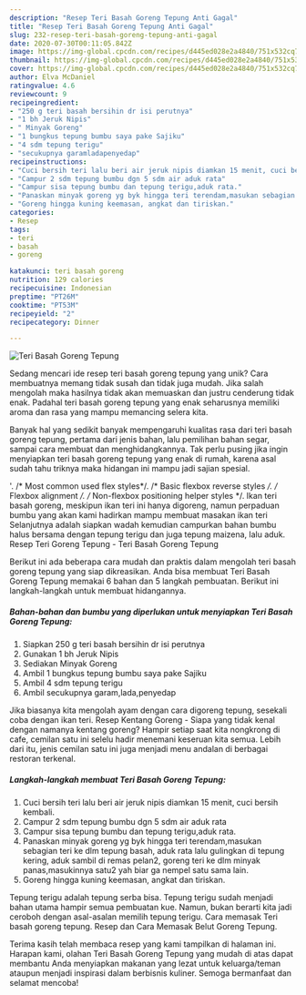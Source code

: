 ```yaml
---
description: "Resep Teri Basah Goreng Tepung Anti Gagal"
title: "Resep Teri Basah Goreng Tepung Anti Gagal"
slug: 232-resep-teri-basah-goreng-tepung-anti-gagal
date: 2020-07-30T00:11:05.842Z
image: https://img-global.cpcdn.com/recipes/d445ed028e2a4840/751x532cq70/teri-basah-goreng-tepung-foto-resep-utama.jpg
thumbnail: https://img-global.cpcdn.com/recipes/d445ed028e2a4840/751x532cq70/teri-basah-goreng-tepung-foto-resep-utama.jpg
cover: https://img-global.cpcdn.com/recipes/d445ed028e2a4840/751x532cq70/teri-basah-goreng-tepung-foto-resep-utama.jpg
author: Elva McDaniel
ratingvalue: 4.6
reviewcount: 9
recipeingredient:
- "250 g teri basah bersihin dr isi perutnya"
- "1 bh Jeruk Nipis"
- " Minyak Goreng"
- "1 bungkus tepung bumbu saya pake Sajiku"
- "4 sdm tepung terigu"
- "secukupnya garamladapenyedap"
recipeinstructions:
- "Cuci bersih teri lalu beri air jeruk nipis diamkan 15 menit, cuci bersih kembali."
- "Campur 2 sdm tepung bumbu dgn 5 sdm air aduk rata"
- "Campur sisa tepung bumbu dan tepung terigu,aduk rata."
- "Panaskan minyak goreng yg byk hingga teri terendam,masukan sebagian teri ke dlm tepung basah, aduk rata lalu gulingkan di tepung kering, aduk sambil di remas pelan2, goreng teri ke dlm minyak panas,masukinnya satu2 yah biar ga nempel satu sama lain."
- "Goreng hingga kuning keemasan, angkat dan tiriskan."
categories:
- Resep
tags:
- teri
- basah
- goreng

katakunci: teri basah goreng 
nutrition: 129 calories
recipecuisine: Indonesian
preptime: "PT26M"
cooktime: "PT53M"
recipeyield: "2"
recipecategory: Dinner

---
```



![Teri Basah Goreng Tepung](https://img-global.cpcdn.com/recipes/d445ed028e2a4840/751x532cq70/teri-basah-goreng-tepung-foto-resep-utama.jpg)

Sedang mencari ide resep teri basah goreng tepung yang unik? Cara membuatnya memang tidak susah dan tidak juga mudah. Jika salah mengolah maka hasilnya tidak akan memuaskan dan justru cenderung tidak enak. Padahal teri basah goreng tepung yang enak seharusnya memiliki aroma dan rasa yang mampu memancing selera kita.

Banyak hal yang sedikit banyak mempengaruhi kualitas rasa dari teri basah goreng tepung, pertama dari jenis bahan, lalu pemilihan bahan segar, sampai cara membuat dan menghidangkannya. Tak perlu pusing jika ingin menyiapkan teri basah goreng tepung yang enak di rumah, karena asal sudah tahu triknya maka hidangan ini mampu jadi sajian spesial.

&#39;. /* Most common used flex styles*/. /* Basic flexbox reverse styles */. /* Flexbox alignment */. /* Non-flexbox positioning helper styles */. Ikan teri basah goreng, meskipun ikan teri ini hanya digoreng, namun perpaduan bumbu yang akan kami hadirkan mampu membuat masakan ikan teri Selanjutnya adalah siapkan wadah kemudian campurkan bahan bumbu halus bersama dengan tepung terigu dan juga tepung maizena, lalu aduk. Resep Teri Goreng Tepung - Teri Basah Goreng Tepung


Berikut ini ada beberapa cara mudah dan praktis dalam mengolah teri basah goreng tepung yang siap dikreasikan. Anda bisa membuat Teri Basah Goreng Tepung memakai 6 bahan dan 5 langkah pembuatan. Berikut ini langkah-langkah untuk membuat hidangannya.

<!--inarticleads1-->

##### Bahan-bahan dan bumbu yang diperlukan untuk menyiapkan Teri Basah Goreng Tepung:

1. Siapkan 250 g teri basah bersihin dr isi perutnya
1. Gunakan 1 bh Jeruk Nipis
1. Sediakan  Minyak Goreng
1. Ambil 1 bungkus tepung bumbu saya pake Sajiku
1. Ambil 4 sdm tepung terigu
1. Ambil secukupnya garam,lada,penyedap


Jika biasanya kita mengolah ayam dengan cara digoreng tepung, sesekali coba dengan ikan teri. Resep Kentang Goreng - Siapa yang tidak kenal dengan namanya kentang goreng? Hampir setiap saat kita nongkrong di cafe, cemilan satu ini selelu hadir menemani keseruan kita semua. Lebih dari itu, jenis cemilan satu ini juga menjadi menu andalan di berbagai restoran terkenal. 

<!--inarticleads2-->

##### Langkah-langkah membuat Teri Basah Goreng Tepung:

1. Cuci bersih teri lalu beri air jeruk nipis diamkan 15 menit, cuci bersih kembali.
1. Campur 2 sdm tepung bumbu dgn 5 sdm air aduk rata
1. Campur sisa tepung bumbu dan tepung terigu,aduk rata.
1. Panaskan minyak goreng yg byk hingga teri terendam,masukan sebagian teri ke dlm tepung basah, aduk rata lalu gulingkan di tepung kering, aduk sambil di remas pelan2, goreng teri ke dlm minyak panas,masukinnya satu2 yah biar ga nempel satu sama lain.
1. Goreng hingga kuning keemasan, angkat dan tiriskan.


Tepung terigu adalah tepung serba bisa. Tepung terigu sudah menjadi bahan utama hampir semua pembuatan kue. Namun, bukan berarti kita jadi ceroboh dengan asal-asalan memilih tepung terigu. Cara memasak Teri basah goreng tepung. Resep dan Cara Memasak Belut Goreng Tepung. 

Terima kasih telah membaca resep yang kami tampilkan di halaman ini. Harapan kami, olahan Teri Basah Goreng Tepung yang mudah di atas dapat membantu Anda menyiapkan makanan yang lezat untuk keluarga/teman ataupun menjadi inspirasi dalam berbisnis kuliner. Semoga bermanfaat dan selamat mencoba!
